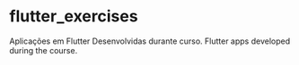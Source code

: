 # flutter_exercises
Aplicações em Flutter Desenvolvidas durante curso.
Flutter apps developed during the course.
